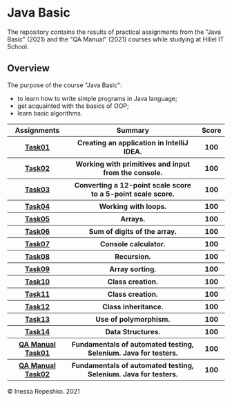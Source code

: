 # Java Basic
The repository contains the results of practical assignments from the "Java Basic" (2021) and the "QA Manual" (2021) courses while studying at Hillel IT School.

## Overview
The purpose of the course "Java Basic": 
* to learn how to write simple programs in Java language;
* get acquainted with the basics of OOP;
* learn basic algorithms.

<body>
    <table width="100%" border="0" cellpadding="1" align="center">  
        <tr>
            <th>Assignments</th>
            <th>Summary</th>
            <th>Score</th>
        </tr>
        <tr>
            <th><a href="https://github.com/InessaRepeshko/java-basic/tree/main/task01" target="_blank">Task01</a></th>
            <th>Creating an application in IntelliJ IDEA.</th>
            <th>100</th>
        </tr>
        <tr>
            <th><a href="https://github.com/InessaRepeshko/java-basic/tree/main/task02" target="_blank">Task02</a></th>
            <th>Working with primitives and input from the console.</th>
            <th>100</th>
        </tr>
        <tr>
            <th><a href="https://github.com/InessaRepeshko/java-basic/tree/main/task03" target="_blank">Task03</a></th>
            <th>Converting a 12-point scale score to a 5-point scale score.</th>
            <th>100</th>
        </tr>
        <tr>
            <th><a href="https://github.com/InessaRepeshko/java-basic/tree/main/task04" target="_blank">Task04</a></th>
            <th>Working with loops.</th>
            <th>100</th>
        </tr>
              <tr>
            <th><a href="https://github.com/InessaRepeshko/java-basic/tree/main/task05" target="_blank">Task05</a></th>
            <th>Arrays.</th>
            <th>100</th>
        </tr>
              <tr>
            <th><a href="https://github.com/InessaRepeshko/java-basic/tree/main/task06" target="_blank">Task06</a></th>
            <th>Sum of digits of the array.</th>
            <th>100</th>
        </tr>
              <tr>
            <th><a href="https://github.com/InessaRepeshko/java-basic/tree/main/task07" target="_blank">Task07</a></th>
            <th>Console calculator.</th>
            <th>100</th>
        </tr>
              <tr>
            <th><a href="https://github.com/InessaRepeshko/java-basic/tree/main/task08" target="_blank">Task08</a></th>
            <th>Recursion.</th>
            <th>100</th>
        </tr>
              <tr>
            <th><a href="https://github.com/InessaRepeshko/java-basic/tree/main/task09" target="_blank">Task09</a></th>
            <th>Array sorting.</th>
            <th>100</th>
        </tr>
              <tr>
            <th><a href="https://github.com/InessaRepeshko/java-basic/tree/main/task10" target="_blank">Task10</a></th>
            <th>Class creation.</th>
            <th>100</th>
        </tr>
        <tr>
            <th><a href="https://github.com/InessaRepeshko/java-basic/tree/main/task11" target="_blank">Task11</a></th>
            <th>Class creation.</th>
            <th>100</th>
        </tr>
        <tr>
            <th><a href="https://github.com/InessaRepeshko/java-basic/tree/main/task12" target="_blank">Task12</a></th>
            <th>Class inheritance.</th>
            <th>100</th>
        </tr>
        <tr>
            <th><a href="https://github.com/InessaRepeshko/java-basic/tree/main/task13" target="_blank">Task13</a></th>
            <th>Use of polymorphism.</th>
            <th>100</th>
        </tr>
        <tr>
            <th><a href="https://github.com/InessaRepeshko/java-basic/tree/main/task14" target="_blank">Task14</a></th>
            <th>Data Structures.</th>
            <th>100</th>
        </tr>
        <tr>
            <th><a href="https://github.com/InessaRepeshko/java-basic/tree/main/qa-manual-task01" target="_blank">QA Manual Task01</a></th>
            <th>Fundamentals of automated testing, Selenium. Java for testers.</th>
            <th>100</th>
        </tr>
        <tr>
            <th><a href="https://github.com/InessaRepeshko/java-basic/tree/main/qa-manual-task02" target="_blank">QA Manual Task02</a></th>
            <th>Fundamentals of automated testing, Selenium. Java for testers.</th>
            <th>100</th>
        </tr>
    </table>
</body>

© Inessa Repeshko. 2021
